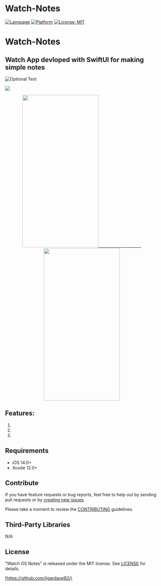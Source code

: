 # Watch-Notes

[![Language](http://img.shields.io/badge/language-SwiftUI-orange?style=flat
)](https://developer.apple.com/swift)
[![Platform](https://img.shields.io/badge/platform-iOS%20%7C%20-blue)]()
[![License: MIT](https://img.shields.io/badge/License-MIT-yellow.svg)](https://opensource.org/licenses/MIT)

# <h1>Watch-Notes</h1> 
<h2>Watch App devloped with SwiftUI for making simple notes </h2>

![Optional Text]()



<p align="center"> </P>
   <img src=”()”>



   <p align="center"> 
<img src="" width="250" height="500">______________________ <img src="" width="250" height="500"></P>



<h2>Features: </h2>

1.
2. 
3.

   
  </p>
 

  <div style="text-align: center">
  
  
  </div>
</p>

## Requirements

- iOS 14.0+
- Xcode 12.0+

## Contribute

If you have feature requests or bug reports, feel free to help out by sending pull requests or by [creating new issues](). 

Please take a moment to
review the [CONTRIBUTING](.github/CONTRIBUTING.md) guidelines.
    
## Third-Party Libraries

N/A


## License

"Watch OS Notes" is released under the MIT license. See [LICENSE](mit) for details.

[https://github.com/jigardave8](/)

[swift-image]:https://img.shields.io/badge/swift-5.0-orange.svg
[swift-url]: https://swift.org/
[license-image]: https://img.shields.io/badge/License-MIT-blue.svg
[license-url]: LICENSE
